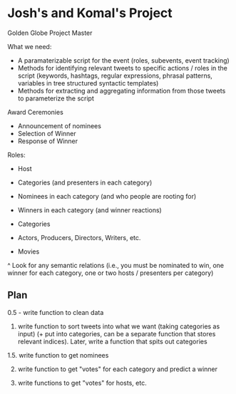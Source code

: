 # Josh's and Komal's Project
Golden Globe Project Master

What we need:

- A paramaterizable script for the event (roles, subevents, event tracking)
- Methods for identifying relevant tweets to specific actions / roles in the script (keywords, hashtags, regular expressions, phrasal patterns, variables in tree structured syntactic templates)
- Methods for extracting and aggregating information from those tweets to parameterize the script


Award Ceremonies
- Announcement of nominees
- Selection of Winner
- Response of Winner

Roles:
 - Host
 - Categories (and presenters in each category)
 - Nominees in each category (and who people are rooting for)
 - Winners in each category (and winner reactions)
 
 - Categories
 - Actors, Producers, Directors, Writers, etc.
 - Movies

 ^ Look for any semantic relations (i.e., you must be nominated to win, one winner for each category, one or two hosts / presenters per category)


## Plan
0.5 - write function to clean data

1. write function to sort tweets into what we want (taking categories as input) (+ put into categories, can be a separate function that stores relevant indices). Later, write a function that spits out categories

1.5. write function to get nominees

2. write function to get "votes" for each category and predict a winner

3. write functions to get "votes" for hosts, etc.
